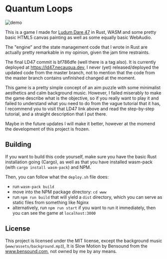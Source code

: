 # Quantum Loops

![demo](https://necauqua.dev/images/level-3.gif)

This is a game I made for [Ludum Dare 47](https://ldjam.com/events/ludum-dare/47/quantum-loops)
in Rust, WASM and some pretty basic HTML5 canvas painting as well as some equally basic WebAudio.

The "engine" and the state management code that I wrote in Rust
are actually pretty remarkable in my opinion, given the jam time restraints.

The final LD47 commit is bf786dfe (well there is a tag also).
It is currently deployed at https://ld47.necauqua.dev, I never (yet) released/deployed
the updated code from the master branch, not to mention that the code from the master branch
contains unfinished changed at the moment.

This game is a pretty simple concept of an aim puzzle with some minimalist aesthetics
and calm background music.
However, I failed miserably to make the game describe what is the objective,
so if you really want to play it and failed to understand what you need to do from the vague
tutorial that it has, I recommend you to visit that LD47 link above and read the
step-by-step tutorial, and a straight description that I put there.

Maybe in the future updates I will make it better, however at the momend the development
of this project is frozen.

## Building
If you want to build this code yourself, make sure you have the basic Rust installation
going (Cargo), as well as that you have installed wasm-pack (with `cargo install wasm-pack`)
and NPM.

Then, you can follow what the `deploy.sh` file does:
- run `wasm-pack build`
- move into the NPM package directory: `cd www`
- run `npm run build` that will yield a `dist` directory,
  which you can serve as static files from something like Nginx
- alternatively, run `npm run start` if you want to run it immediately,
  then you can see the game at `localhost:3000`

## License
This project is licensed under the MIT license,
except the background music (`www/assets/background.mp3`),
It is Slow Motion by Bensound from the www.bensound.com, not owned by me by any means.
